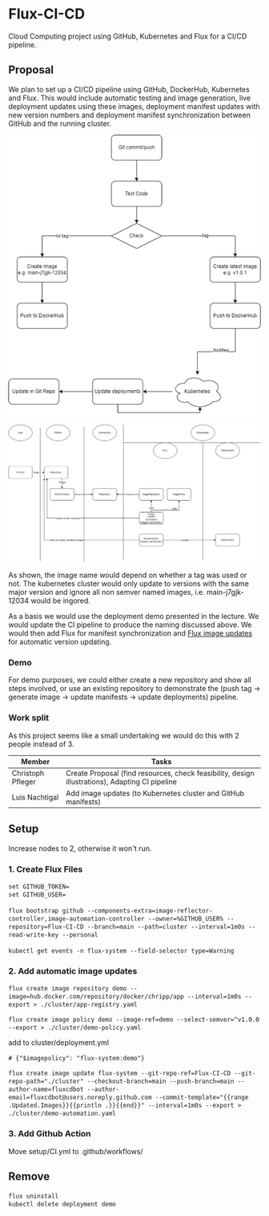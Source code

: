 # Flux-CI-CD
Cloud Computing project using GitHub, Kubernetes and Flux for a CI/CD pipeline.

## Proposal

We plan to set up a CI/CD pipeline using GitHub, DockerHub, Kubernetes and Flux. This would include automatic testing and image generation, live deployment updates using these images, deployment manifest updates with new version numbers and deployment manifest synchronization between GitHub and the running cluster.

![Flow Diagram](assets/project_diagram-1.png)

![Actor Diagram](assets/project_diagram-2.png)

As shown, the image name would depend on whether a tag was used or not. The kubernetes cluster would only update to versions with the same major version and ignore all non semver named images, i.e. main-j7gjk-12034 would be ingored.

As a basis we would use the deployment demo presented in the lecture. We would update the CI pipeline to produce the naming discussed above. We would then add Flux for manifest synchronization and [Flux image updates](https://fluxcd.io/flux/guides/image-update/) for automatic version updating.

### Demo

For demo purposes, we could either create a new repository and show all steps involved, or use an existing repository to demonstrate the (push tag -> generate image -> update manifests -> update deployments) pipeline.

### Work split

As this project seems like a small undertaking we would do this with 2 people instead of 3.

| Member      | Tasks |
| ----------- | ----------- |
| Christoph Pfleger | Create Proposal (find resources, check feasibility, design illustrations), Adapting CI pipeline |
| Luis Nachtigal | Add image updates (to Kubernetes cluster and GitHub manifests) |

## Setup

Increase nodes to 2, otherwise it won't run.

### 1. Create Flux Files

```
set GITHUB_TOKEN=
set GITHUB_USER=

flux bootstrap github --components-extra=image-reflector-controller,image-automation-controller --owner=%GITHUB_USER% --repository=Flux-CI-CD --branch=main --path=cluster --interval=1m0s --read-write-key --personal

kubectl get events -n flux-system --field-selector type=Warning
```

### 2. Add automatic image updates

```
flux create image repository demo --image=hub.docker.com/repository/docker/chripp/app --interval=1m0s --export > ./cluster/app-registry.yaml
```


```
flux create image policy demo --image-ref=demo --select-semver=^v1.0.0 --export > ./cluster/demo-policy.yaml
```

add to cluster/deployment.yml
```
# {"$imagepolicy": "flux-system:demo"}
```

```
flux create image update flux-system --git-repo-ref=Flux-CI-CD --git-repo-path="./cluster" --checkout-branch=main --push-branch=main --author-name=fluxcdbot --author-email=fluxcdbot@users.noreply.github.com --commit-template="{{range .Updated.Images}}{{println .}}{{end}}" --interval=1m0s --export > ./cluster/demo-automation.yaml
```

### 3. Add Github Action

Move setup/CI.yml to .github/workflows/


## Remove

```
flux uninstall
kubectl delete deployment demo
```
